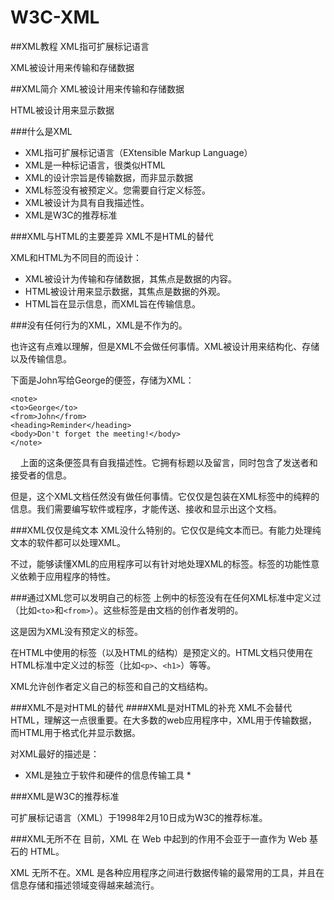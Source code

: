 # W3C-XML

##XML教程
XML指可扩展标记语言

XML被设计用来传输和存储数据

##XML简介
XML被设计用来传输和存储数据

HTML被设计用来显示数据

###什么是XML

* XML指可扩展标记语言（EXtensible Markup Language）
* XML是一种标记语言，很类似HTML
* XML的设计宗旨是传输数据，而非显示数据
* XML标签没有被预定义。您需要自行定义标签。
* XML被设计为具有自我描述性。
* XML是W3C的推荐标准

###XML与HTML的主要差异
XML不是HTML的替代

XML和HTML为不同目的而设计：

* XML被设计为传输和存储数据，其焦点是数据的内容。
* HTML被设计用来显示数据，其焦点是数据的外观。
* HTML旨在显示信息，而XML旨在传输信息。

###没有任何行为的XML，XML是不作为的。

也许这有点难以理解，但是XML不会做任何事情。XML被设计用来结构化、存储以及传输信息。

下面是John写给George的便签，存储为XML：

    <note>
    <to>George</to>
    <from>John</from>
    <heading>Reminder</heading>
    <body>Don't forget the meeting!</body>
    </note>
    
上面的这条便签具有自我描述性。它拥有标题以及留言，同时包含了发送者和接受者的信息。

但是，这个XML文档任然没有做任何事情。它仅仅是包装在XML标签中的纯粹的信息。我们需要编写软件或程序，才能传送、接收和显示出这个文档。

###XML仅仅是纯文本
XML没什么特别的。它仅仅是纯文本而已。有能力处理纯文本的软件都可以处理XML。

不过，能够读懂XML的应用程序可以有针对地处理XML的标签。标签的功能性意义依赖于应用程序的特性。

###通过XML您可以发明自己的标签
上例中的标签没有在任何XML标准中定义过（比如`<to>`和`<from>`）。这些标签是由文档的创作者发明的。

这是因为XML没有预定义的标签。

在HTML中使用的标签（以及HTML的结构）是预定义的。HTML文档只使用在HTML标准中定义过的标签（比如`<p>`、`<h1>`）等等。

XML允许创作者定义自己的标签和自己的文档结构。

###XML不是对HTML的替代
####XML是对HTML的补充
XML不会替代HTML，理解这一点很重要。在大多数的web应用程序中，XML用于传输数据，而HTML用于格式化并显示数据。

对XML最好的描述是：

* XML是独立于软件和硬件的信息传输工具 *

###XML是W3C的推荐标准

可扩展标记语言（XML）于1998年2月10日成为W3C的推荐标准。

###XML无所不在
目前，XML 在 Web 中起到的作用不会亚于一直作为 Web 基石的 HTML。

XML 无所不在。XML 是各种应用程序之间进行数据传输的最常用的工具，并且在信息存储和描述领域变得越来越流行。
